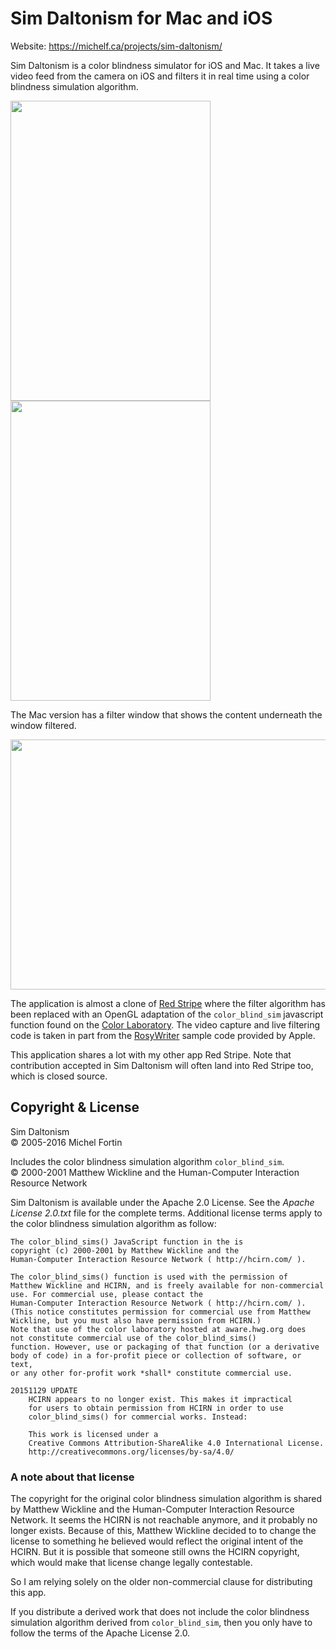 
Sim Daltonism for Mac and iOS
===============================

Website: <https://michelf.ca/projects/sim-daltonism/>

Sim Daltonism is a color blindness simulator for iOS and Mac. It takes a live 
video feed from the camera on iOS and filters it in real time using a color 
blindness simulation algorithm.

<img src="https://michelf.ca/img/shots/sim-daltonism/ios/toys.jpg" width="320" height="480" />
<img src="https://michelf.ca/img/shots/sim-daltonism/ios/raspberries.jpg" width="320" height="480" /> 

The Mac version has a filter window that shows the content underneath the 
window filtered.

<img src="https://michelf.ca/img/shots/sim-daltonism/sim-d.en.4.jpg" width="640" height="400" />

The application is almost a clone of [Red Stripe][] where the filter 
algorithm has been replaced with an OpenGL adaptation of the `color_blind_sim`
javascript function found on the [Color Laboratory][]. The video capture and 
live filtering code is taken in part from the [RosyWriter][] sample code
provided by Apple. 

[Red Stripe]: https://michelf.ca/software/red-stripe/
[Color Laboratory]: http://colorlab.wickline.org/colorblind/colorlab/
[RosyWriter]: https://developer.apple.com/library/ios/samplecode/RosyWriter/Introduction/Intro.html

This application shares a lot with my other app Red Stripe. Note that contribution accepted in Sim Daltonism will often 
land into Red Stripe too, which is closed source.


Copyright & License
-------------------

Sim Daltonism  
© 2005-2016 Michel Fortin  

Includes the color blindness simulation algorithm `color_blind_sim`.  
© 2000-2001 Matthew Wickline and the Human-Computer Interaction Resource Network

Sim Daltonism is available under the Apache 2.0 License.
See the *Apache License 2.0.txt* file for the complete terms.
Additional license terms apply to the color blindness simulation algorithm as 
follow:

	The color_blind_sims() JavaScript function in the is
	copyright (c) 2000-2001 by Matthew Wickline and the
	Human-Computer Interaction Resource Network ( http://hcirn.com/ ).

	The color_blind_sims() function is used with the permission of
	Matthew Wickline and HCIRN, and is freely available for non-commercial
	use. For commercial use, please contact the
	Human-Computer Interaction Resource Network ( http://hcirn.com/ ).
	(This notice constitutes permission for commercial use from Matthew
	Wickline, but you must also have permission from HCIRN.)
	Note that use of the color laboratory hosted at aware.hwg.org does
	not constitute commercial use of the color_blind_sims()
	function. However, use or packaging of that function (or a derivative
	body of code) in a for-profit piece or collection of software, or text,
	or any other for-profit work *shall* constitute commercial use.

	20151129 UPDATE
		HCIRN appears to no longer exist. This makes it impractical
		for users to obtain permission from HCIRN in order to use
		color_blind_sims() for commercial works. Instead:

		This work is licensed under a
		Creative Commons Attribution-ShareAlike 4.0 International License.
		http://creativecommons.org/licenses/by-sa/4.0/


### A note about that license

The copyright for the original color blindness simulation algorithm is shared 
by Matthew Wickline and the Human-Computer Interaction Resource Network. It 
seems the HCIRN is not reachable anymore, and it probably no longer exists.
Because of this, Matthew Wickline decided to to change the license to something 
he believed would reflect the original intent of the HCIRN. But it is possible 
that someone still owns the HCIRN copyright, which would make that license 
change legally contestable.

So I am relying solely on the older non-commercial clause for 
distributing this app.

If you distribute a derived work that does not include the color blindness
simulation algorithm derived from `color_blind_sim`, then you only have to
follow the terms of the Apache License 2.0.
